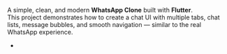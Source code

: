 A simple, clean, and modern **WhatsApp Clone** built with **Flutter**.  
This project demonstrates how to create a chat UI with multiple tabs, chat lists, message bubbles, and smooth navigation — similar to the real WhatsApp experience.

-
